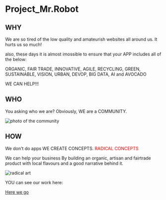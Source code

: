 # Project_Mr.Robot

## WHY
We are so tired of the low quality and amateurish websites all around us. 
It hurts us so much!

also, these days it is almost imossible to ensure that your APP includes all of the below:

ORGANIC, FAIR TRADE, INNOVATIVE, AGILE, RECYCLING, GREEN, SUSTAINABLE, VISION, URBAN, DEVOP, BIG DATA, AI and AVOCADO 

WE CAN HELP!!!

## WHO

You asking who we are? Obviously, WE are a COMMUNITY. 


![photo of the community](http://standrewscobourg.org/wp-content/uploads/2017/07/community.jpg)


## HOW
We don't do apps WE CREATE CONCEPTS. <span style= "color:red"> RADICAL CONCEPTS </span>

We can help your business By building an organic, artisan and fairtrade product with local flavours and a good narrative behind it.


![radical art](http://www.alanwongs.com/sites/default/files/carrot-egg-coffee1.jpg)


YOU can see our work here: 

[Here we go](https://facn3.github.io/project_mrrobot/)

              
